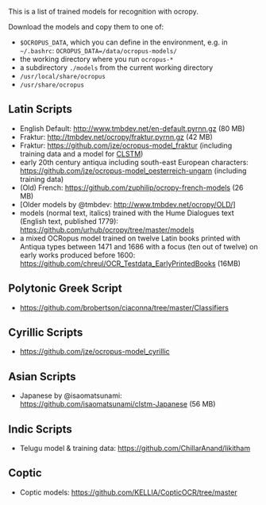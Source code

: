 This is a list of trained models for recognition with ocropy. 

Download the models and copy them to one of:
* `$OCROPUS_DATA`, which you can define in the environment, e.g. in `~/.bashrc`: `OCROPUS_DATA=/data/ocropus-models/`
* the working directory where you run `ocropus-*`
* a subdirectory `./models` from the current working directory
* `/usr/local/share/ocropus`
* `/usr/share/ocropus`

## Latin Scripts
 * English Default: http://www.tmbdev.net/en-default.pyrnn.gz (80 MB)
 * Fraktur: http://tmbdev.net/ocropy/fraktur.pyrnn.gz (42 MB)
 * Fraktur: https://github.com/jze/ocropus-model_fraktur (including training data and a model for [CLSTM](https://github.com/tmbdev/clstm))
 * early 20th century antiqua including south-east European characters: https://github.com/jze/ocropus-model_oesterreich-ungarn (including training data)
 * (Old) French: https://github.com/zuphilip/ocropy-french-models (26 MB)
 * [Older models by @tmbdev: http://www.tmbdev.net/ocropy/OLD/]
 * models (normal text, italics) trained with the Hume Dialogues text (English text, published 1779): https://github.com/urhub/ocropy/tree/master/models
 * a mixed OCRopus model trained on twelve Latin books printed with Antiqua types between 1471 and 1686 with a focus (ten out of twelve) on early works produced before 1600: https://github.com/chreul/OCR_Testdata_EarlyPrintedBooks (16MB)


## Polytonic Greek Script
 * https://github.com/brobertson/ciaconna/tree/master/Classifiers

## Cyrillic Scripts
 * https://github.com/jze/ocropus-model_cyrillic

## Asian Scripts
 * Japanese by @isaomatsunami: https://github.com/isaomatsunami/clstm-Japanese (56 MB)

## Indic Scripts
 * Telugu model & training data: https://github.com/ChillarAnand/likitham

## Coptic
 * Coptic models: https://github.com/KELLIA/CopticOCR/tree/master
